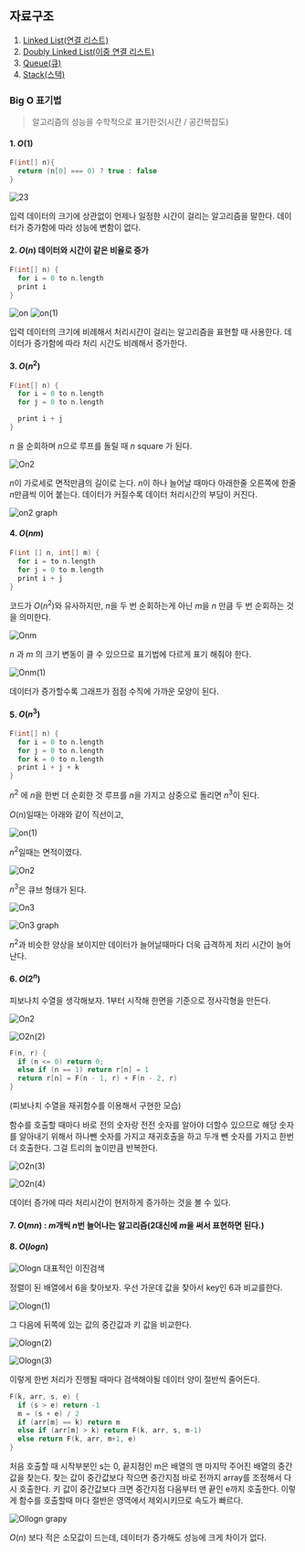 ## 자료구조
 
1. [Linked List(연결 리스트)](/data-structures/linkedList.md)
2. [Doubly Linked List(이중 연결 리스트)](/data-structures/doublyLinkedList.md)
3. [Queue(큐)](/data-structures/queue.md)
4. [Stack(스택)](/data-structures/stack.md)


### Big O 표기법

> 알고리즘의 성능을 수학적으로 표기한것(시간 / 공간복잡도)

#### 1. $O(1)$

```c
F(int[] n){
  return (n[0] === 0) ? true : false
}
```

![23](https://github.com/kwhong95/coding-interview-study/assets/70752848/966e263d-41e2-432b-8fc1-1843d8629231)

입력 데이터의 크기에 상관없이 언제나 일정한 시간이 걸리는 알고리즘을 말한다.
데이터가 증가함에 따라 성능에 변함이 없다.

#### 2. $O(n)$ 데이터와 시간이 같은 비율로 증가

```c
F(int[] n) {
  for i = 0 to n.length
  print i
}
```

![on](https://github.com/kwhong95/coding-interview-study/assets/70752848/f8243838-1b8d-4d4d-8714-c0edf25e36de)
![on(1)](https://github.com/kwhong95/coding-interview-study/assets/70752848/876d3d2c-8fbf-4606-b018-9c6c647cc661)

입력 데이터의 크기에 비례해서 처리시간이 걸리는 알고리즘을 표현할 때 사용한다.
데이터가 증가함에 따라 처리 시간도 비례해서 증가한다.

#### 3. $O(n^2)$

```c
F(int[] n) {
  for i = 0 to n.length
  for j = 0 to n.length

  print i + j
}
```

$n$ 을 순회하며 $n$으로 루프를 돌릴 때 $n$ square 가 된다.

![On2](https://github.com/kwhong95/coding-interview-study/assets/70752848/f1b2e6bd-b5b0-40b3-af1c-60271fe1283f)

$n$이 가로세로 면적만큼의 길이로 는다.
$n$이 하나 늘어날 때마다 아래한줄 오른쪽에 한줄 $n$만큼씩 이어 붙는다.
데이터가 커질수록 데이터 처리시간의 부담이 커진다.

![on2 graph](https://github.com/kwhong95/coding-interview-study/assets/70752848/9bbf8da4-6600-4488-8962-bf31fcffc09c)

#### 4. $O(nm)$

```c
F(int [] n, int[] m) {
  for i = to n.length
  for j = 0 to m.length
  print i + j
}
```

코드가 $O(n^2)$와 유사하지만, $n$을 두 번 순회하는게 아닌 $m$을 $n$ 만큼 두 번 순회하는 것을 의미한다.

![Onm](https://github.com/kwhong95/coding-interview-study/assets/70752848/e0355956-8328-48d6-aa40-11d3b756057c)

$n$ 과 $m$ 의 크기 변동이 클 수 있으므로 표기법에 다르게 표기 해줘야 한다.

![Onm(1)](https://github.com/kwhong95/coding-interview-study/assets/70752848/f3d2c5c5-567a-4bb9-ac44-8f66e957ade8)

데이터가 증가할수록 그래프가 점점 수직에 가까운 모양이 된다.

#### 5. $O(n^3)$

```c
F(int[] n) {
  for i = 0 to n.length
  for j = 0 to n.length
  for k = 0 to n.length
  print i + j + k
}
```

$n^2$ 에 $n$을 한번 더 순회한 것
  루프를 $n$을 가지고 삼중으로 돌리면 $n^3$이 된다.


$O(n)$일때는 아래와 같이 직선이고,

![on(1)](https://github.com/kwhong95/coding-interview-study/assets/70752848/876d3d2c-8fbf-4606-b018-9c6c647cc661)

$n^2$일때는 면적이였다.

![On2](https://github.com/kwhong95/coding-interview-study/assets/70752848/f1b2e6bd-b5b0-40b3-af1c-60271fe1283f)

$n^3$은 큐브 형태가 된다.

![On3](https://github.com/kwhong95/coding-interview-study/assets/70752848/8040a7a1-46b2-4606-95d7-60cb3905ff1a)

![On3 graph](https://github.com/kwhong95/coding-interview-study/assets/70752848/459ebb5a-a7df-48cf-a77d-454c296ea4da)

$n^2$과 비슷한 양상을 보이지만 데이터가 늘어날때마다 더욱 급격하게 처리 시간이 늘어난다.

#### 6. $O(2^n)$ 

피보나치 수열을 생각해보자.
  1부터 시작해 한면을 기준으로 정사각형을 만든다.

![On2](https://github.com/kwhong95/coding-interview-study/assets/70752848/b534e6f1-6212-4e8a-ac65-38a849efd6f6)

![O2n(2)](https://github.com/kwhong95/coding-interview-study/assets/70752848/370ed85f-89f5-447a-8d3f-a171649710f5)

```c
F(n, r) {
  if (n <= 0) return 0;
  else if (n == 1) return r[n] = 1
  return r[n] = F(n - 1, r) + F(n - 2, r)
}
```
(피보나치 수열을 재귀함수를 이용해서 구현한 모습)

  함수를 호출할 때마다 바로 전의 숫자랑 전전 숫자를 알아야 더할수 있으므로 해당 숫자를 알아내기 위해서
  하나뺀 숫자를 가지고 재귀호출을 하고 두개 뺀 숫자를 가지고 한번 더 호출한다.
  그걸 트리의 높이만큼 반복한다.

![O2n(3)](https://github.com/kwhong95/coding-interview-study/assets/70752848/964f7ae6-2394-4f09-85d6-f2a72726fbec)

![O2n(4)](https://github.com/kwhong95/coding-interview-study/assets/70752848/74f852e1-2ebd-4538-9f8d-d9006606fd3c)

데이터 증가에 따라 처리시간이 현저하게 증가하는 것을 볼 수 있다.

#### 7. $O(mn)$ : $m$개씩 $n$번 늘어나는 알고리즘(2대신에 $m$을 써서 표현하면 된다.)

#### 8. $O(logn)$

![Ologn](https://github.com/kwhong95/coding-interview-study/assets/70752848/3d06ef0a-c6f2-4a55-a47f-40700193d8ef)
대표적인 이진검색

정렬이 된 배열에서 6을 찾아보자.
우선 가운데 값을 찾아서 key인 6과 비교를한다.

![Ologn(1)](https://github.com/kwhong95/coding-interview-study/assets/70752848/d24f2c18-ca83-4fc0-8b8f-6ec72a2db381)

그 다음에 뒤쪽에 있는 값의 중간값과 키 값을 비교한다.

![Ologn(2)](https://github.com/kwhong95/coding-interview-study/assets/70752848/7209ec03-13fa-4cac-b89f-047c82ac6f60)

![Ologn(3)](https://github.com/kwhong95/coding-interview-study/assets/70752848/8c7030e8-db3c-4bfa-bb23-f65b517304b5)

이렇게 한번 처리가 진행될 때마다 검색해야될 데이터 양이 절반씩 줄어든다.

```c
F(k, arr, s, e) {
  if (s > e) return -1 
  m = (s + e) / 2
  if (arr[m] == k) return m
  else if (arr[m] > k) return F(k, arr, s, m-1)
  else return F(k, arr, m+1, e)
}
```

처음 호출할 때 시작부분인 s는 0, 끝지점인 m은 배열의 맨 마지막
  주어진 배열의 중간값을 찾는다.
  찾는 값이 중간값보다 작으면 중간지점 바로 전까지 array를 조정해서 다시 호출한다.
  키 값이 중간값보다 크면 중간지점 다음부터 맨 끝인 e까지 호출한다.
  이렇게 함수를 호출할때 마다 절반은 영역에서 제외시키므로 속도가 빠르다.


![Ollogn grapy](https://github.com/kwhong95/coding-interview-study/assets/70752848/6d93f750-60a5-4938-9d38-8eb34658cbf7)

$O(n)$ 보다 적은 소모값이 드는데, 데이터가 증가해도 성능에 크게 차이가 없다.


